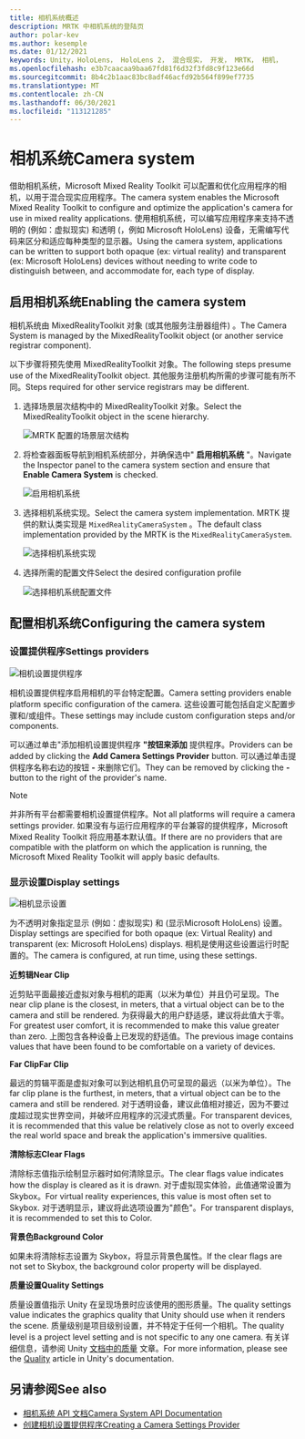 ```yaml
---
title: 相机系统概述
description: MRTK 中相机系统的登陆页
author: polar-kev
ms.author: kesemple
ms.date: 01/12/2021
keywords: Unity，HoloLens， HoloLens 2， 混合现实， 开发， MRTK， 相机，
ms.openlocfilehash: e3b7caacaa9baa67fd81f6d32f3fd8c9f123e66d
ms.sourcegitcommit: 8b4c2b1aac83bc8adf46acfd92b564f899ef7735
ms.translationtype: MT
ms.contentlocale: zh-CN
ms.lasthandoff: 06/30/2021
ms.locfileid: "113121285"
---
```

# <a name="camera-system"></a><span data-ttu-id="970f7-104">相机系统</span><span class="sxs-lookup"><span data-stu-id="970f7-104">Camera system</span></span>

<span data-ttu-id="970f7-105">借助相机系统，Microsoft Mixed Reality Toolkit 可以配置和优化应用程序的相机，以用于混合现实应用程序。</span><span class="sxs-lookup"><span data-stu-id="970f7-105">The camera system enables the Microsoft Mixed Reality Toolkit to configure and optimize the application's camera for use in mixed reality applications.</span></span> <span data-ttu-id="970f7-106">使用相机系统，可以编写应用程序来支持不透明的 (例如：虚拟现实) 和透明 (，例如 Microsoft HoloLens) 设备，无需编写代码来区分和适应每种类型的显示器。</span><span class="sxs-lookup"><span data-stu-id="970f7-106">Using the camera system, applications can be written to support both opaque (ex: virtual reality) and transparent (ex: Microsoft HoloLens) devices without needing to write code to distinguish between, and accommodate for, each type of display.</span></span>

## <a name="enabling-the-camera-system"></a><span data-ttu-id="970f7-107">启用相机系统</span><span class="sxs-lookup"><span data-stu-id="970f7-107">Enabling the camera system</span></span>

<span data-ttu-id="970f7-108">相机系统由 MixedRealityToolkit 对象 (或其他服务注册器组件) 。</span><span class="sxs-lookup"><span data-stu-id="970f7-108">The Camera System is managed by the MixedRealityToolkit object (or another service registrar component).</span></span>

<span data-ttu-id="970f7-109">以下步骤将预先使用 MixedRealityToolkit 对象。</span><span class="sxs-lookup"><span data-stu-id="970f7-109">The following steps presume use of the MixedRealityToolkit object.</span></span> <span data-ttu-id="970f7-110">其他服务注册机构所需的步骤可能有所不同。</span><span class="sxs-lookup"><span data-stu-id="970f7-110">Steps required for other service registrars may be different.</span></span>

1. <span data-ttu-id="970f7-111">选择场景层次结构中的 MixedRealityToolkit 对象。</span><span class="sxs-lookup"><span data-stu-id="970f7-111">Select the MixedRealityToolkit object in the scene hierarchy.</span></span>

    ![MRTK 配置的场景层次结构](../images/MRTK_ConfiguredHierarchy.png)

2. <span data-ttu-id="970f7-113">将检查器面板导航到相机系统部分，并确保选中" **启用相机系统** "。</span><span class="sxs-lookup"><span data-stu-id="970f7-113">Navigate the Inspector panel to the camera system section and ensure that **Enable Camera System** is checked.</span></span>

    ![启用相机系统](../images/camera-system/EnableCameraSystem.png)

3. <span data-ttu-id="970f7-115">选择相机系统实现。</span><span class="sxs-lookup"><span data-stu-id="970f7-115">Select the camera system implementation.</span></span> <span data-ttu-id="970f7-116">MRTK 提供的默认类实现是 `MixedRealityCameraSystem` 。</span><span class="sxs-lookup"><span data-stu-id="970f7-116">The default class implementation provided by the MRTK is the `MixedRealityCameraSystem`.</span></span>

    ![选择相机系统实现](../images/camera-system/SelectCameraSystemType.png)

4. <span data-ttu-id="970f7-118">选择所需的配置文件</span><span class="sxs-lookup"><span data-stu-id="970f7-118">Select the desired configuration profile</span></span>

    ![选择相机系统配置文件](../images/camera-system/SelectCameraProfile.png)

## <a name="configuring-the-camera-system"></a><span data-ttu-id="970f7-120">配置相机系统</span><span class="sxs-lookup"><span data-stu-id="970f7-120">Configuring the camera system</span></span>

### <a name="settings-providers"></a><span data-ttu-id="970f7-121">设置提供程序</span><span class="sxs-lookup"><span data-stu-id="970f7-121">Settings providers</span></span>

![相机设置提供程序](../images/camera-system/CameraSettingsProviders.png)

<span data-ttu-id="970f7-123">相机设置提供程序启用相机的平台特定配置。</span><span class="sxs-lookup"><span data-stu-id="970f7-123">Camera setting providers enable platform specific configuration of the camera.</span></span> <span data-ttu-id="970f7-124">这些设置可能包括自定义配置步骤和/或组件。</span><span class="sxs-lookup"><span data-stu-id="970f7-124">These settings may include custom configuration steps and/or components.</span></span>

<span data-ttu-id="970f7-125">可以通过单击"添加相机设置提供程序 **"按钮来添加** 提供程序。</span><span class="sxs-lookup"><span data-stu-id="970f7-125">Providers can be added by clicking the **Add Camera Settings Provider** button.</span></span> <span data-ttu-id="970f7-126">可以通过单击提供程序名称右边的按钮 **-** 来删除它们。</span><span class="sxs-lookup"><span data-stu-id="970f7-126">They can be removed by clicking the **-** button to the right of the provider's name.</span></span>

> [!Note]
> <span data-ttu-id="970f7-127">并非所有平台都需要相机设置提供程序。</span><span class="sxs-lookup"><span data-stu-id="970f7-127">Not all platforms will require a camera settings provider.</span></span> <span data-ttu-id="970f7-128">如果没有与运行应用程序的平台兼容的提供程序，Microsoft Mixed Reality Toolkit 将应用基本默认值。</span><span class="sxs-lookup"><span data-stu-id="970f7-128">If there are no providers that are compatible with the platform on which the application is running, the Microsoft Mixed Reality Toolkit will apply basic defaults.</span></span>

### <a name="display-settings"></a><span data-ttu-id="970f7-129">显示设置</span><span class="sxs-lookup"><span data-stu-id="970f7-129">Display settings</span></span>

![相机显示设置](../images/camera-system/CameraDisplaySettings.png)

<span data-ttu-id="970f7-131">为不透明对象指定显示 (例如：虚拟现实) 和 (显示Microsoft HoloLens) 设置。</span><span class="sxs-lookup"><span data-stu-id="970f7-131">Display settings are specified for both opaque (ex: Virtual Reality) and transparent (ex: Microsoft HoloLens) displays.</span></span> <span data-ttu-id="970f7-132">相机是使用这些设置运行时配置的。</span><span class="sxs-lookup"><span data-stu-id="970f7-132">The camera is configured, at run time, using these settings.</span></span>

<span data-ttu-id="970f7-133">**近剪辑**</span><span class="sxs-lookup"><span data-stu-id="970f7-133">**Near Clip**</span></span>

<span data-ttu-id="970f7-134">近剪贴平面最接近虚拟对象与相机的距离（以米为单位）并且仍可呈现。</span><span class="sxs-lookup"><span data-stu-id="970f7-134">The near clip plane is the closest, in meters, that a virtual object can be to the camera and still be rendered.</span></span> <span data-ttu-id="970f7-135">为获得最大的用户舒适感，建议将此值大于零。</span><span class="sxs-lookup"><span data-stu-id="970f7-135">For greatest user comfort, it is recommended to make this value greater than zero.</span></span> <span data-ttu-id="970f7-136">上图包含各种设备上已发现的舒适值。</span><span class="sxs-lookup"><span data-stu-id="970f7-136">The previous image contains values that have been found to be comfortable on a variety of devices.</span></span>

<span data-ttu-id="970f7-137">**Far Clip**</span><span class="sxs-lookup"><span data-stu-id="970f7-137">**Far Clip**</span></span>

<span data-ttu-id="970f7-138">最远的剪辑平面是虚拟对象可以到达相机且仍可呈现的最远（以米为单位）。</span><span class="sxs-lookup"><span data-stu-id="970f7-138">The far clip plane is the furthest, in meters, that a virtual object can be to the camera and still be rendered.</span></span> <span data-ttu-id="970f7-139">对于透明设备，建议此值相对接近，因为不要过度超过现实世界空间，并破坏应用程序的沉浸式质量。</span><span class="sxs-lookup"><span data-stu-id="970f7-139">For transparent devices, it is recommended that this value be relatively close as not to overly exceed the real world space and break the application's immersive qualities.</span></span>

<span data-ttu-id="970f7-140">**清除标志**</span><span class="sxs-lookup"><span data-stu-id="970f7-140">**Clear Flags**</span></span>

<span data-ttu-id="970f7-141">清除标志值指示绘制显示器时如何清除显示。</span><span class="sxs-lookup"><span data-stu-id="970f7-141">The clear flags value indicates how the display is cleared as it is drawn.</span></span> <span data-ttu-id="970f7-142">对于虚拟现实体验，此值通常设置为 Skybox。</span><span class="sxs-lookup"><span data-stu-id="970f7-142">For virtual reality experiences, this value is most often set to Skybox.</span></span> <span data-ttu-id="970f7-143">对于透明显示，建议将此选项设置为"颜色"。</span><span class="sxs-lookup"><span data-stu-id="970f7-143">For transparent displays, it is recommended to set this to Color.</span></span>

<span data-ttu-id="970f7-144">**背景色**</span><span class="sxs-lookup"><span data-stu-id="970f7-144">**Background Color**</span></span>

<span data-ttu-id="970f7-145">如果未将清除标志设置为 Skybox，将显示背景色属性。</span><span class="sxs-lookup"><span data-stu-id="970f7-145">If the clear flags are not set to Skybox, the background color property will be displayed.</span></span>

<span data-ttu-id="970f7-146">**质量设置**</span><span class="sxs-lookup"><span data-stu-id="970f7-146">**Quality Settings**</span></span>

<span data-ttu-id="970f7-147">质量设置值指示 Unity 在呈现场景时应该使用的图形质量。</span><span class="sxs-lookup"><span data-stu-id="970f7-147">The quality settings value indicates the graphics quality that Unity should use when it renders the scene.</span></span> <span data-ttu-id="970f7-148">质量级别是项目级别设置，并不特定于任何一个相机。</span><span class="sxs-lookup"><span data-stu-id="970f7-148">The quality level is a project level setting and is not specific to any one camera.</span></span> <span data-ttu-id="970f7-149">有关详细信息，请参阅 Unity [文档中的质量](https://docs.unity3d.com/Manual/class-QualitySettings.html) 文章。</span><span class="sxs-lookup"><span data-stu-id="970f7-149">For more information, please see the [Quality](https://docs.unity3d.com/Manual/class-QualitySettings.html) article in Unity's documentation.</span></span>

## <a name="see-also"></a><span data-ttu-id="970f7-150">另请参阅</span><span class="sxs-lookup"><span data-stu-id="970f7-150">See also</span></span>

- [<span data-ttu-id="970f7-151">相机系统 API 文档</span><span class="sxs-lookup"><span data-stu-id="970f7-151">Camera System API Documentation</span></span>](xref:Microsoft.MixedReality.Toolkit.CameraSystem)
- [<span data-ttu-id="970f7-152">创建相机设置提供程序</span><span class="sxs-lookup"><span data-stu-id="970f7-152">Creating a Camera Settings Provider</span></span>](create-settings-provider.md)
